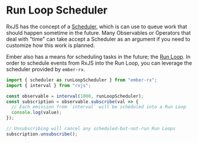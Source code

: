 # Run Loop Scheduler

RxJS has the concept of a [Scheduler][rxjs-scheduler], which is can use to queue work that should happen sometime in the future. Many Observables or Operators that deal with "time" can take accept a Scheduler as an argument if you need to customize how this work is planned.

Ember also has a means for scheduling tasks in the future; the [Run Loop][run-loop]. In order to schedule events from RxJS into the Run Loop, you can leverage the scheduler provided by `ember-rx`.

```javascript
import { scheduler as runLoopScheduler } from "ember-rx";
import { interval } from "rxjs";

const observable = interval(1000, runLoopScheduler);
const subscription = observable.subscribe(val => {
  // Each emission from `interval` will be scheduled into a Run Loop
  console.log(value);
});

// Unsubscribing will cancel any scheduled-but-not-run Run Loops
subscription.unsubscribe();
```

[rxjs-scheduler]: https://rxjs.dev/guide/scheduler
[run-loop]: https://guides.emberjs.com/release/applications/run-loop/
